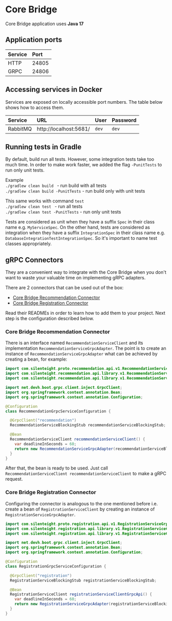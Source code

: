 # Core Bridge

Core Bridge application uses **Java 17**

## Application ports

| Service  | Port    |
|:---------|:--------|
| HTTP     | 24805   | 
| GRPC     | 24806   |

## Accessing services in Docker

Services are exposed on locally accessible port numbers. The table below shows how to access them.

| Service    | URL                              | User    | Password  |
|:-----------|:---------------------------------|:--------|:----------|
| RabbitMQ   | http://localhost:5681/           | `dev`   | `dev`     |

## Running tests in Gradle

By default, build run all tests. However, some integration tests take too much time. In order to
make work faster, we added the flag `-PunitTests` to run only unit tests. <br>

Example <br>
`./gradlew clean build ` - run build with all tests <br>
`./gradlew clean build -PunitTests` - run build only with unit tests

This same works with command `test` <br>
`./gradlew clean test ` - run all tests <br>
`./gradlew clean test -PunitTests` - run only unit tests

Tests are considered as unit when they have a suffix `Spec` in their class name e.g. `MyServiceSpec`.
On the other hand, tests are considered as integration when they have a suffix `IntegrationSpec` in their class name
e.g. `DatabaseIntegrationTestIntegrationSpec`. 
So it's important to name test classes appropriately.

## gRPC Connectors

They are a convenient way to integrate with the Core Bridge when you don't want to waste your
valuable time on implementing gRPC adapters.

There are 2 connectors that can be used out of the box:
* [Core Bridge Recommendation Connector](https://gitlab.silenteight.com/all-in/core-bridge-recommendation-connector)
* [Core Bridge Registration Connector](https://gitlab.silenteight.com/all-in/core-bridge-registration-connector)

Read their READMEs in order to learn how to add them to your project.
Next step is the configuration described below.

### Core Bridge Recommendation Connector

There is an interface named `RecommendationServiceClient` and its implementation `RecommendationServiceGrpcAdapter`.
The point is to create an instance of `RecommendationServiceGrpcAdapter` what can be achieved
by creating a bean, for example:

```java
import com.silenteight.proto.recommendation.api.v1.RecommendationServiceGrpc.RecommendationServiceBlockingStub;
import com.silenteight.recommendation.api.library.v1.RecommendationServiceClient;
import com.silenteight.recommendation.api.library.v1.RecommendationServiceGrpcAdapter;

import net.devh.boot.grpc.client.inject.GrpcClient;
import org.springframework.context.annotation.Bean;
import org.springframework.context.annotation.Configuration;

@Configuration
class RecommendationGrpcServiceConfiguration {

  @GrpcClient("recommendation")
  RecommendationServiceBlockingStub recommendationServiceBlockingStub;

  @Bean
  RecommendationServiceClient recommendationServiceClient() {
    var deadlineInSeconds = 60;
    return new RecommendationServiceGrpcAdapter(recommendationServiceBlockingStub, deadlineInSeconds);
  }
}
```

After that, the bean is ready to be used.
Just call `RecommendationServiceClient recommendationServiceClient` to make a gRPC request.

### Core Bridge Registration Connector

Configuring the connector is analogous to the one mentioned before i.e. create a bean of `RegistrationServiceClient`
by creating an instance of `RegistrationServiceGrpcAdapter`.

```java
import com.silenteight.proto.registration.api.v1.RegistrationServiceGrpc.RegistrationServiceBlockingStub;
import com.silenteight.registration.api.library.v1.RegistrationServiceClient;
import com.silenteight.registration.api.library.v1.RegistrationServiceGrpcAdapter;

import net.devh.boot.grpc.client.inject.GrpcClient;
import org.springframework.context.annotation.Bean;
import org.springframework.context.annotation.Configuration;

@Configuration
class RegistrationGrpcServiceConfiguration {

  @GrpcClient("registration")
  RegistrationServiceBlockingStub registrationServiceBlockingStub;

  @Bean
  RegistrationServiceClient registrationServiceClientGrpcApi() {
    var deadlineInSeconds = 60;
    return new RegistrationServiceGrpcAdapter(registrationServiceBlockingStub, deadlineInSeconds);
  }
}
```
